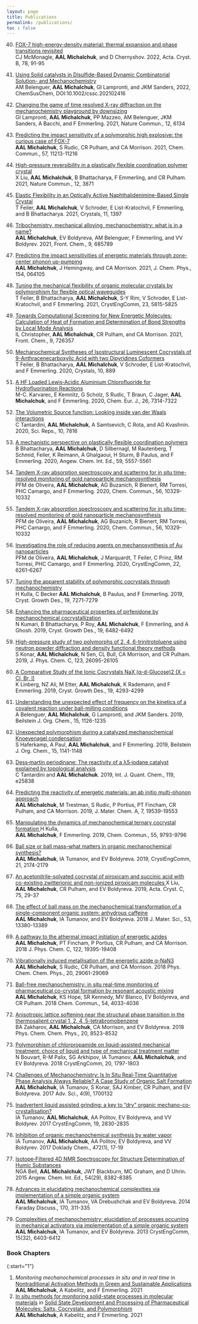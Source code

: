 ```yaml
---
layout: page
title: Publications
permalink: /publications/
toc : false
---
```


40. <a href="https://onlinelibrary.wiley.com/iucr/doi/10.1107/S2052520621013299"> FOX-7 high-energy-density material: thermal expansion and phase transitions revisited </a> <br> CJ McMonagle, <b>AAL Michalchuk</b>, and D Chernyshov. 2022, Acta. Cryst. B, 78, 91-95

39. <a href="https://chemistry-europe.onlinelibrary.wiley.com/doi/full/10.1002/cssc.202102416">Using Solid catalysts in Disulfide-Based Dynamic Combinatorial Solution- and Mechanochemistry </a> <br> AM Belenguer, <b>AAL Michalchuk</b>, GI Lampronti, and JKM Sanders, 2022, ChemSusChem, DOI:10.1002/cssc.202102416

38. <a href="https://www.nature.com/articles/s41467-021-26264-1">Changing the game of time resolved X-ray diffraction on the mechanochemistry playground by downsizing </a> <br> GI Lampronti, <b>AAL Michalchuk</b>, PP Mazzeo, AM Belenguer, JKM Sanders, A Bacchi, and F Emmerling. 2021, Nature Commun., 12, 6134

37. <a href="https://pubs.rsc.org/en/content/articlehtml/2021/cc/d1cc03906g">Predicting the impact sensitivity of a polymorphic high explosive: the curious case of FOX-7 </a> <br> <b>AAL Michalchuk</b>, S Rudic, CR Pulham, and CA Morrison. 2021, Chem. Commun., 57, 11213-11216

36. <a href="https://www.nature.com/articles/s41467-021-24165-x">High-pressure reversibility in a plastically flexible coordination polymer crystal </a> <br> X Liu, <b>AAL Michalchuk</b>, B Bhattacharya, F Emmerling, and CR Pulham. 2021, Nature Commun., 12, 3871

35. <a href="https://doi.org/10.3390/cryst11111397"> Elastic Flexibility in an Optically Active Naphthalidenimine-Based Single Crystal
 </a> <br> T Feiler, <b>AAL Michalchuk</b>, V Schroder, E List-Kratochvil, F Emmerling, and B Bhattacharya. 2021, Crystals, 11, 1397

34. <a href="https://internal-journal.frontiersin.org/articles/10.3389/fchem.2021.685789/full">Tribochemistry, mechanical alloying, mechanochemistry: what is in a name? </a> <br> <b>AAL Michalchuk</b>, EV Boldyreva, AM Belenguer, F Emmerling, and VV Boldyrev. 2021, Front. Chem., 9, 685789

33. <a href="https://aip.scitation.org/doi/full/10.1063/5.0036927">Predicting the impact sensitivities of energetic materials through zone-center phonon up-pumping </a> <br> <b>AAL Michalchuk</b>, J Hemingway, and CA Morrison. 2021, J. Chem. Phys., 154, 064105

32. <a href="https://pubs.rsc.org/en/content/articlehtml/2021/ce/d1ce00642h">Tuning the mechanical flexibility of organic molecular crystals by polymorphism for flexible optical waveguides </a> <br> T Feiler, B Bhattacharya, <b>AAL Michalchuk</b>, S-Y Rim, V Schroder, E List-Kratochvil, and F Emmerling. 2021, CrystEngComm, 23, 5815-5825

31. <a href="https://www.frontiersin.org/articles/10.3389/fchem.2021.726357/full">Towards Computational Screening for New Energetic Molecules: Calculation of Heat of Formation and Determination of Bond Strengths by Local Mode Analysis </a> <br> IL Christopher, <b>AAL Michalchuk</b>, CR Pulham, and CA Morrison. 2021, Front. Chem., 9, 726357

30. <a href="https://www.mdpi.com/2073-4352/10/10/889">Mechanochemical Syntheses of Isostructural Luminescent Cocrystals of 9-Anthracenecarboxylic Acid with two Dipyridines Coformers </a> <br> T Feiler, B Bhattacharya, <b>AAL Michalchuk</b>, V Schroder, E List-Kratochvil, and F Emmerling. 2020, Crystals, 10, 889

29. <a href="https://chemistry-europe.onlinelibrary.wiley.com/doi/10.1002/chem.202001627">A HF Loaded Lewis‐Acidic Aluminium Chlorofluoride for Hydrofluorination Reactions </a> <br> M-C. Karvarec, E Kemnitz, G Scholz, S Rudic, T Braun, C Jager, <b>AAL Michalchuk</b>, and F Emmerling. 2020, Chem. Eur. J., 26, 7314-7322

28. <a href="https://www.nature.com/articles/s41598-020-64261-4">The Volumetric Source function: Looking inside van der Waals interactions </a> <br> C Tantardini, <b>AAL Michalchuk</b>, A Samtsevich, C Rota, and AG Kvashnin. 2020, Sci. Reps., 10, 7816

27. <a href="https://onlinelibrary.wiley.com/doi/full/10.1002/anie.201914798">A mechanistic perspective on plastically flexible coordination polymers </a> <br> B Bhattacharya, <b>AAL Michalchuk</b>, D Silbernagl, M Rautenberg, T Schmid,  Feiler, K Reimann, A Ghalgaoui, H Sturm, B Paulus, and F Emmerling. 2020, Angew. Chem. Int. Ed., 59, 5557-5561

26. <a href="https://pubs.rsc.org/en/content/articlehtml/2020/cc/d0cc03862h">Tandem X-ray absorption spectroscopy and scattering for in situ time-resolved monitoring of gold nanoparticle mechanosynthesis </a> <br> PFM de Oliveira, <b>AAL Michalchuk</b>, AG Buzanich, R Bienert, RM Torresi, PHC Camargo, and F Emmerling. 2020, Chem. Commun., 56, 10329-10332

25. <a href="https://pubs.rsc.org/en/content/articlehtml/2020/cc/d0cc03862h">Tandem X-ray absorption spectroscopy and scattering for in situ time-resolved monitoring of gold nanoparticle mechanosynthesis </a> <br> PFM de Oliveira, <b>AAL Michalchuk</b>, AG Buzanich, R Bienert, RM Torresi, PHC Camargo, and F Emmerling. 2020, Chem. Commun., 56, 10329-10332

24. <a href="https://pubs.rsc.org/en/content/articlehtml/2020/ce/d0ce00826e">Investigating the role of reducing agents on mechanosynthesis of Au nanoparticles </a> <br> PFM de Oliveira, <b>AAL Michalchuk</b>, J Marquardt, T Feiler, C Prinz, RM Torresi, PHC Camargo, and F Emmerling. 2020, CrystEngComm, 22, 6261-6267


23. <a href="https://pubs.acs.org/doi/abs/10.1021/acs.cgd.9b01158">Tuning the apparent stability of polymorphic cocrystals through mechanochemistry </a> <br> H Kulla, C Becker <b>AAL Michalchuk</b>, B Paulus, and F Emmerling. 2019, Cryst. Growth Des., 19, 7271-7279


22. <a href="https://pubs.acs.org/doi/abs/10.1021/acs.cgd.9b00932">Enhancing the pharmaceutical properties of pirfenidone by mechanochemical cocrystallization </a> <br> N Kumari, B Bhattacharya, P Roy, <b>AAL Michalchuk</b>, F Emmerling, and A Ghosh. 2019, Cryst. Growth Des., 19, 6482-6492

21. <a href="https://pubs.acs.org/doi/abs/10.1021/acs.jpcc.9b07658">High-pressure study of two polymorphs of 2, 4, 6-trinitrotoluene using neutron powder diffraction and density functional theory methods </a> <br> S Konar, <b>AAL Michalchuk</b>, N Sen, CL Bull, CA Morrison, and CR Pulham. 2019, J. Phys. Chem. C, 123, 26095-26105

20. <a href="https://pubs.acs.org/doi/abs/10.1021/acs.cgd.8b01929">A Comparative Study of the Ionic Cocrystals NaX (α-d-Glucose)2 (X = Cl, Br, I) </a> <br> K Linberg, NZ Ali, M Etter, <b>AAL Michalchuk</b>, K Rademann, and F Emmerling. 2019, Cryst. Growth Des., 19, 4293-4299

19. <a href="https://www.beilstein-journals.org/bjoc/articles/15/120">Understanding the unexpected effect of frequency on the kinetics of a covalent reaction under ball-milling conditions </a> <br> A Belenguer, <b>AAL Michalchuk</b>, G Lampronti, and JKM Sanders. 2019, Beilstein J. Org. Chem., 15, 1126-1235

18. <a href="https://www.beilstein-journals.org/bjoc/articles/15/110">Unexpected polymorphism during a catalyzed mechanochemical Knoevenagel condensation </a> <br> S Haferkamp, A Paul, <b>AAL Michalchuk</b>, and F Emmerling.   2019, Beilstein J. Org. Chem., 15, 1141-1148

17. <a href="https://onlinelibrary.wiley.com/doi/full/10.1002/qua.25838">Dess‐martin periodinane: The reactivity of a λ5‐iodane catalyst explained by topological analysis </a> <br> C Tantardini and <b>AAL Michalchuk</b>.   2019, Int. J. Quant. Chem., 119, e25838

16. <a href="https://pubs.rsc.org/en/content/articlehtml/2019/ta/c9ta06209b">Predicting the reactivity of energetic materials: an ab initio multi-phonon approach </a> <br> <b>AAL Michalchuk</b>, M Trestman, S Rudic, P Portius, PT Fincham, CR Pulham, and CA Morrison.  2019, J. Mater. Chem. A, 7, 19539-19553

15. <a href="https://pubs.rsc.org/en/content/articlehtml/2019/cc/c9cc03034d">Manipulating the dynamics of mechanochemical ternary cocrystal formation </a> H Kulla, <br> <b>AAL Michalchuk</b>, F Emmerling.  2019, Chem. Commun., 55, 9793-9796

14. <a href="https://pubs.rsc.org/en/content/articlehtml/2019/ce/c8ce02109k">Ball size or ball mass–what matters in organic mechanochemical synthesis? </a> <br> <b>AAL Michalchuk</b>, IA Tumanov, and EV Boldyreva.  2019, CrystEngComm, 21, 2174-2179

13. <a href="https://scripts.iucr.org/cgi-bin/paper?KU3231">An acetonitrile-solvated cocrystal of piroxicam and succinic acid with co-existing zwitterionic and non-ionized piroxicam molecules </a> X Liu, <br> <b>AAL Michalchuk</b>, CR Pulham, and EV Boldyreva.  2019, Acta. Cryst. C, 75, 29-37

12. <a href="https://link.springer.com/article/10.1007/s10853-018-2324-2">The effect of ball mass on the mechanochemical transformation of a single-component organic system: anhydrous caffeine </a> <br> <b>AAL Michalchuk</b>, IA Tumanov, and EV Boldyreva.  2018 J. Mater. Sci., 53, 13380-13389

11. <a href="https://pubs.acs.org/doi/abs/10.1021/acs.jpcc.8b05285">A pathway to the athermal impact initiation of energetic azides</a> <br> <b>AAL Michalchuk</b>, PT Fincham, P Portius, CR Pulham, and CA Morrison.  2018 J. Phys. Chem. C, 122, 19395-19408

10. <a href="https://pubs.rsc.org/en/content/articlehtml/2018/cp/c8cp06161k">Vibrationally induced metallisation of the energetic azide α-NaN3</a> <br> <b>AAL Michalchuk</b>, S Rudic, CR Pulham, and CA Morrison.  2018 Phys. Chem. Chem. Phys., 20, 29061-29069


9. <a href="https://pubs.rsc.org/en/content/articlelanding/2018/CC/C8CC02187B">Ball-free mechanochemistry: in situ real-time monitoring of pharmaceutical co-crystal formation by resonant acoustic mixing</a> <br> <b>AAL Michalchuk</b>, KS Hope, SR Kennedy, MV Blanco, EV Boldyreva, and CR Pulham.  2018 Chem. Commun., 54, 4033-4036

8. <a href="https://pubs.rsc.org/en/content/articlehtml/2018/cp/c7cp08609a">Anisotropic lattice softening near the structural phase transition in the thermosalient crystal 1, 2, 4, 5-tetrabromobenzene
</a> <br> BA Zakharov, <b>AAL Michalchuk</b>, CA Morrison, and EV Boldyreva.  2018 Phys. Chem. Chem. Phys., 20, 8523-8532

7. <a href="https://pubs.rsc.org/en/content/articlehtml/2018/ce/c7ce02221b">Polymorphism of chlorpropamide on liquid-assisted mechanical treatment: choice of liquid and type of mechanical treatment matter
</a> <br> N Bouvart, R-M Palix, SG Arkhipov, IA Tumanov, <b>AAL Michalchuk</b>, and EV Boldyreva.  2018 CrystEngComm, 20, 1797-1803


6. <a href="https://onlinelibrary.wiley.com/doi/full/10.1002/advs.201700132">Challenges of Mechanochemistry: Is In Situ Real‐Time Quantitative Phase Analysis Always Reliable? A Case Study of Organic Salt Formation
</a> <br> <b>AAL Michalchuk</b>, IA Tumanov, S Konar, SAJ Kimber, CR Pulham, and EV Boldyreva.  2017 Adv. Sci., 4(9), 1700132

5. <a href="https://pubs.rsc.org/en/content/articlehtml/2017/ce/c7ce00517b">Inadvertent liquid assisted grinding: a key to “dry” organic mechano-co-crystallisation?
</a> <br> IA Tumanov, <b>AAL Michalchuk</b>, AA Politov, EV Boldyreva, and VV Boldyrev.  2017 CrystEngComm, 19, 2830-2835

4. <a href="https://link.springer.com/article/10.1134/S0012500817010050">Inhibition of organic mechanochemical synthesis by water vapor
</a> <br> IA Tumanov, <b>AAL Michalchuk</b>, AA Politov, EV Boldyreva, and VV Boldyrev.  2017 Doklady Chem., 472(1), 17-19

3. <a href="https://onlinelibrary.wiley.com/doi/full/10.1002/anie.201503321">Isotope‐Filtered 4D NMR Spectroscopy for Structure Determination of Humic Substances
</a> <br> NGA Bell, <b>AAL Michalchuk</b>, JWT Blackburn, MC Graham, and D Uhrin.  2015 Angew. Chem. Int. Ed., 54(29), 8382-8385

2. <a href="https://pubs.rsc.org/en/content/articlehtml/2014/fd/c3fd00150d">Advances in elucidating mechanochemical complexities via implementation of a simple organic system</a> <br>  <b>AAL Michalchuk</b>, IA Tumanov, VA Drebushchak and EV Boldyreva.  2014 Faraday Discuss., 170, 311-335

1. <a href="https://pubs.rsc.org/en/content/articlehtml/2013/ce/c3ce40907d">Complexities of mechanochemistry: elucidation of processes occurring in mechanical activators via implementation of a simple organic system</a> <br>  <b>AAL Michalchuk</b>, IA Tumanov, and EV Boldyreva.  2013 CrystEngComm, 15(32), 6403-6412

 
 
<h3> Book Chapters </h3>

{:start="1"}
1. <i>Monitoring mechanochemical processes in situ and in real time</i> in <a href="https://www.elsevier.com/books/nontraditional-activation-methods-in-green-and-sustainable-applications/torok/978-0-12-819009-8">Nontraditional Activation Methods in Green and Sustainable Applications </a> <br>  <b>AAL Michalchuk</b>, A Kabelitz, and F Emmerling. 2021
2. <a href="https://onlinelibrary.wiley.com/doi/10.1002/9783527823048.ch4-8">In situ methods for monitoring solid-state processes in molecular materials</a> in <a href="https://onlinelibrary.wiley.com/doi/book/10.1002/9783527823048">
Solid State Development and Processing of Pharmaceutical Molecules: Salts, Cocrystals, and Polymorphism </a> <br>  <b>AAL Michalchuk</b>, A Kabelitz, and F Emmerling. 2021


